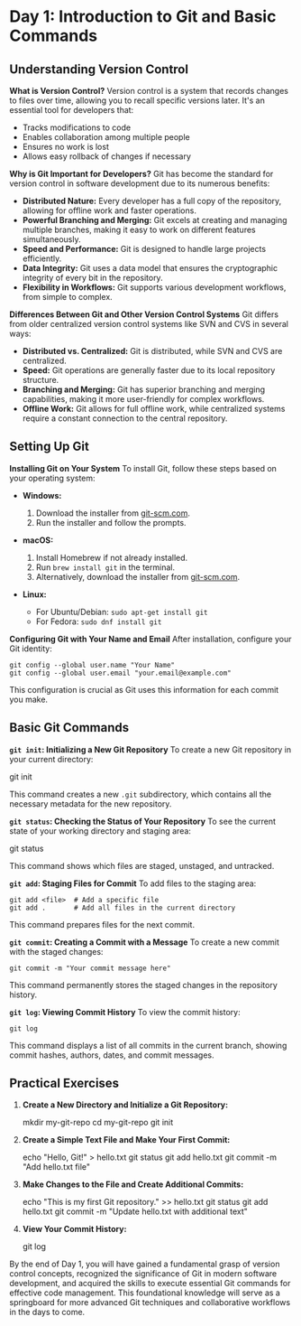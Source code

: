 
# Day 1: Introduction to Git and Basic Commands

## Understanding Version Control

**What is Version Control?**
Version control is a system that records changes to files over time, allowing you to recall specific versions later. It's an essential tool for developers that:
- Tracks modifications to code
- Enables collaboration among multiple people
- Ensures no work is lost
- Allows easy rollback of changes if necessary

**Why is Git Important for Developers?**
Git has become the standard for version control in software development due to its numerous benefits:
- **Distributed Nature:** Every developer has a full copy of the repository, allowing for offline work and faster operations.
- **Powerful Branching and Merging:** Git excels at creating and managing multiple branches, making it easy to work on different features simultaneously.
- **Speed and Performance:** Git is designed to handle large projects efficiently.
- **Data Integrity:** Git uses a data model that ensures the cryptographic integrity of every bit in the repository.
- **Flexibility in Workflows:** Git supports various development workflows, from simple to complex.

**Differences Between Git and Other Version Control Systems**
Git differs from older centralized version control systems like SVN and CVS in several ways:
- **Distributed vs. Centralized:** Git is distributed, while SVN and CVS are centralized.
- **Speed:** Git operations are generally faster due to its local repository structure.
- **Branching and Merging:** Git has superior branching and merging capabilities, making it more user-friendly for complex workflows.
- **Offline Work:** Git allows for full offline work, while centralized systems require a constant connection to the central repository.

## Setting Up Git

**Installing Git on Your System**
To install Git, follow these steps based on your operating system:

- **Windows:**
    1. Download the installer from [git-scm.com](https://git-scm.com/download/win).
    2. Run the installer and follow the prompts.

- **macOS:**
    1. Install Homebrew if not already installed.
    2. Run `brew install git` in the terminal.
    3. Alternatively, download the installer from [git-scm.com](https://git-scm.com/download/mac).

- **Linux:**
    - For Ubuntu/Debian: `sudo apt-get install git`
    - For Fedora: `sudo dnf install git`

**Configuring Git with Your Name and Email**
After installation, configure your Git identity:


    git config --global user.name "Your Name"
    git config --global user.email "your.email@example.com"


This configuration is crucial as Git uses this information for each commit you make.

## Basic Git Commands

**`git init`: Initializing a New Git Repository**
To create a new Git repository in your current directory:


  git init


This command creates a new `.git` subdirectory, which contains all the necessary metadata for the new repository.

**`git status`: Checking the Status of Your Repository**
To see the current state of your working directory and staging area:


git status


This command shows which files are staged, unstaged, and untracked.

**`git add`: Staging Files for Commit**
To add files to the staging area:


    git add <file>  # Add a specific file
    git add .       # Add all files in the current directory


This command prepares files for the next commit.

**`git commit`: Creating a Commit with a Message**
To create a new commit with the staged changes:


    git commit -m "Your commit message here"


This command permanently stores the staged changes in the repository history.

**`git log`: Viewing Commit History**
To view the commit history:


    git log


This command displays a list of all commits in the current branch, showing commit hashes, authors, dates, and commit messages.

## Practical Exercises

1. **Create a New Directory and Initialize a Git Repository:**


    mkdir my-git-repo
    cd my-git-repo
    git init


2. **Create a Simple Text File and Make Your First Commit:**


    echo "Hello, Git!" > hello.txt
    git status
    git add hello.txt
    git commit -m "Add hello.txt file"


3. **Make Changes to the File and Create Additional Commits:**


    echo "This is my first Git repository." >> hello.txt
    git status
    git add hello.txt
    git commit -m "Update hello.txt with additional text"


4. **View Your Commit History:**


    git log


By the end of Day 1, you will have gained a fundamental grasp of version control concepts, recognized the significance of Git in modern software development, and acquired the skills to execute essential Git commands for effective code management. This foundational knowledge will serve as a springboard for more advanced Git techniques and collaborative workflows in the days to come.